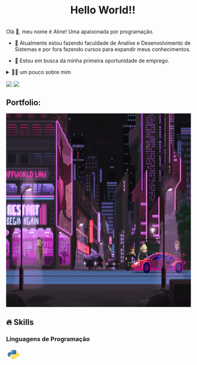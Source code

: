 <!--título-->
<div id="user-content-toc">
  <ul align="center">
    <summary><h1 style="display: inline-block">Hello World!!</h1></summary>
</div>
<!-- Presentation -->
<p>
  Olá 👋, meu nome é Aline! Uma apaixonada por programação.

  - 🌱 Atualmente estou fazendo faculdade de Analise e Desenvolvimento de Sistemas e por fora fazendo cursos para expandir meus conhecimentos.

  - 🔭 Estou em busca da minha primeira oportunidade de emprego. 
</p>

<!-- Dropdown -->
<details>
  <summary>👨‍💻 um pouco sobre mim</summary>
  
  - 💬 Tenho 19 anos atualmente moro no Brasil. No momento estou obtendo conhecimento em python.  

  - ⚡ Gosto de ler, seja um bom livro, mangá ou quadrinhos, além de assistir filmes e jogar! Acredito que nossos interesses pessoais contribuem para uma 
  percepção mais apurada das coisas e para a resolução de problemas. \o/

</details>

<!-- GithubStats -->
  <img align="center" width="400em" src="https://github-readme-stats.vercel.app/api?username=AlineBrandaoS&show_icons=true&theme=radical">  <img align="center" width="440em" src="https://github-readme-stats.vercel.app/api/top-langs/?username=AlineBrandaoS&layout=compact&theme=radical">
 

<!-- Portfolio -->
## Portfolio:

<!-- GIF -->
<p align="left">
  <img align="center" height= "526" width="980" src="Q81V.gif" alt="Imagem">
</p>


## 🔥 Skills
<!-- Skills: Programming Languages -->
  <div style="flex-basis: 48%;">
    <h3>Linguagens de Programação</h3>
    <img align="center" alt="Python" height="30" width="40" src="https://raw.githubusercontent.com/devicons/devicon/master/icons/python/python-original.svg">    
  </div>

